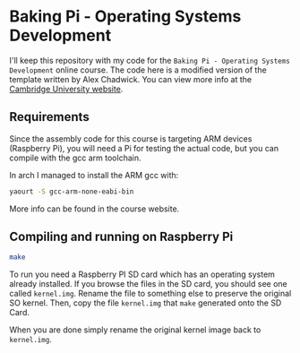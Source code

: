 # Baking Pi - Operating Systems Development

I'll keep this repository with my code for the `Baking Pi - Operating Systems Development` online course. The code here is a modified version of the template written by Alex Chadwick. You can view more info at the [Cambridge University website](https://www.cl.cam.ac.uk/projects/raspberrypi/tutorials/os/).

## Requirements

Since the assembly code for this course is targeting ARM devices (Raspberry Pi), you will need a Pi for testing the actual code, but you can compile with the gcc arm toolchain.

In arch I managed to install the ARM gcc with:

```bash
yaourt -S gcc-arm-none-eabi-bin
```

More info can be found in the course website.

## Compiling and running on Raspberry Pi

```bash
make
```

To run you need a Raspberry PI SD card which has an operating system already installed. If you browse the files in the SD card, you should see one called `kernel.img`. Rename the file to something else to preserve the original SO kernel. Then, copy the file `kernel.img` that `make` generated onto the SD Card.

When you are done simply rename the original kernel image back to `kernel.img`.